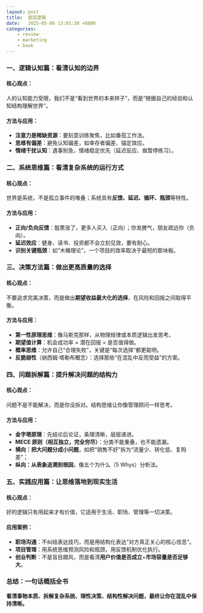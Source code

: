 ```yaml
---
layout: post
title:  底层逻辑
date:   2025-05-06 13:01:30 +0800
categories: 
    - review
    - marketing
    - book
---
```


### 一、逻辑认知篇：看清认知的边界

#### 核心观点：

人的认知能力受限，我们不是“看到世界的本来样子”，而是“根据自己的经验和认知结构理解世界”。

#### 方法与应用：

* **注意力是稀缺资源**：要刻意训练聚焦，比如番茄工作法。
* **思维有偏差**：避免认知偏差，如幸存者偏差、锚定效应。
* **情绪干扰认知**：遇事别急，情绪稳定优先（延迟反应、做暂停练习）。


### 二、系统思维篇：看清复杂系统的运行方式

#### 核心观点：

世界是系统，不是孤立事件的堆叠；系统具有**反馈、延迟、循环、瓶颈**等特性。

#### 方法与应用：

* **正向/负向反馈**：股票涨了，更多人买入（正向）；你发脾气，朋友疏远你（负向）。
* **延迟效应**：健身、读书、投资都不会立刻见效，要有耐心。
* **识别关键瓶颈**：如“木桶理论”，一个项目的效率取决于最短的那块板。


### 三、决策方法篇：做出更高质量的选择

#### 核心观点：

不要追求完美决策，而是做出**期望收益最大化的选择**，在风险和回报之间取得平衡。

#### 方法与应用：

* **第一性原理思维**：像马斯克那样，从物理规律或本质逻辑出发思考。
* **期望值计算**：机会成功率 × 潜在回报 = 是否值得做。
* **概率思维**：允许自己“合理失败”，关键是“每次选择”都更聪明。
* **反脆弱性**（纳西姆·塔勒布概念）：选择那些“在混乱中反而受益”的方案。


### 四、问题拆解篇：提升解决问题的结构力

#### 核心观点：

问题不是不能解决，而是你没拆对。结构思维让你像管理顾问一样思考。

#### 方法与应用：

* **金字塔原理**：先结论后论证，条理清晰，层层递进。
* **MECE 原则（相互独立，完全穷尽）**：分类不能重叠，也不能遗漏。
* **横向：把大问题分成小问题**，如把“销售不好”拆为“流量少、转化低、复购差”；
* **纵向：从表象追溯到根因**，像五个为什么（5 Whys）分析法。


### 五、实践应用篇：让思维落地到现实生活

#### 核心观点：

好的逻辑只有用起来才有价值，它适用于生活、职场、管理等一切决策。

#### 应用案例：

* **职场沟通**：不纠结表达技巧，而是用结构化表达“对方真正关心的核心信息”。
* **项目管理**：用系统思维预测风险和瓶颈，用反馈机制优化执行。
* **创业判断**：不是盲目跟风，而是看清**用户价值是否成立**+**市场容量是否足够大**。

### 总结：一句话概括全书

**看清事物本质、拆解复杂系统、理性决策、结构性解决问题，最终让你在混乱中保持清晰。**
